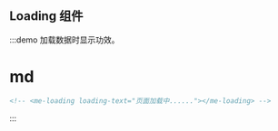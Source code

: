 ## Loading 组件

:::demo 加载数据时显示功效。

<!-- <me-loading loading-text="页面加载中......"></me-loading> -->
<h1>md</h1>

```html
<!-- <me-loading loading-text="页面加载中......"></me-loading> -->
```

:::